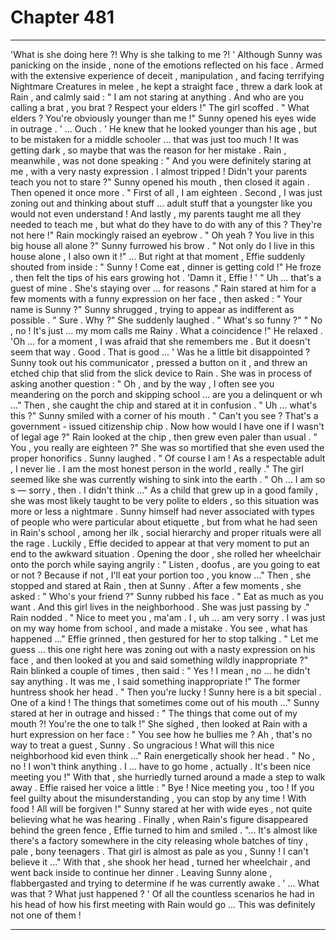 
# Chapter 481


---

'What is she doing here ?! Why is she talking to me ?! '
Although Sunny was panicking on the inside , none of the emotions reflected on his face . Armed with the extensive experience of deceit , manipulation , and facing terrifying Nightmare Creatures in melee , he kept a straight face , threw a dark look at Rain , and calmly said :
" I am not staring at anything . And who are you calling a brat , you brat ? Respect your elders !"
The girl scoffed .
" What elders ? You're obviously younger than me !"
Sunny opened his eyes wide in outrage .
' ... Ouch . '
He knew that he looked younger than his age , but to be mistaken for a middle schooler … that was just too much !
It was getting dark , so maybe that was the reason for her mistake .
Rain , meanwhile , was not done speaking :
" And you were definitely staring at me , with a very nasty expression . I almost tripped ! Didn't your parents teach you not to stare ?"
Sunny opened his mouth , then closed it again . Then opened it once more .
" First of all , I am eighteen . Second , I was just zoning out and thinking about stuff … adult stuff that a youngster like you would not even understand ! And lastly , my parents taught me all they needed to teach me , but what do they have to do with any of this ? They're not here !"
Rain mockingly raised an eyebrow .
" Oh yeah ? You live in this big house all alone ?"
Sunny furrowed his brow .
" Not only do I live in this house alone , I also own it !"
… But right at that moment , Effie suddenly shouted from inside :
" Sunny ! Come eat , dinner is getting cold !"
He froze , then felt the tips of his ears growing hot .
'Damn it , Effie ! '
" Uh … that's a guest of mine . She's staying over … for reasons ."
Rain stared at him for a few moments with a funny expression on her face , then asked :
" Your name is Sunny ?"
Sunny shrugged , trying to appear as indifferent as possible .
" Sure . Why ?"
She suddenly laughed .
" What's so funny ?"
" No , no ! It's just … my mom calls me Rainy . What a coincidence !"
He relaxed .
'Oh … for a moment , I was afraid that she remembers me . But it doesn't seem that way . Good . That is good … '
Was he a little bit disappointed ?
Sunny took out his communicator , pressed a button on it , and threw an etched chip that slid from the slick device to Rain .
She was in process of asking another question :
" Oh , and by the way , I often see you meandering on the porch and skipping school … are you a delinquent or wh …"
Then , she caught the chip and stared at it in confusion .
" Uh … what's this ?"
Sunny smiled with a corner of his mouth .
" Can't you see ? That's a government - issued citizenship chip . Now how would I have one if I wasn't of legal age ?"
Rain looked at the chip , then grew even paler than usual .
" You , you really are eighteen ?"
She was so mortified that she even used the proper honorifics .
Sunny laughed .
" Of course I am ! As a respectable adult , I never lie . I am the most honest person in the world , really ."
The girl seemed like she was currently wishing to sink into the earth .
" Oh … I am so s — sorry , then . I didn't think …"
As a child that grew up in a good family , she was most likely taught to be very polite to elders , so this situation was more or less a nightmare . Sunny himself had never associated with types of people who were particular about etiquette , but from what he had seen in Rain's school , among her ilk , social hierarchy and proper rituals were all the rage .
Luckily , Effie decided to appear at that very moment to put an end to the awkward situation . Opening the door , she rolled her wheelchair onto the porch while saying angrily :
" Listen , doofus , are you going to eat or not ? Because if not , I'll eat your portion too , you know …"
Then , she stopped and stared at Rain , then at Sunny . After a few moments , she asked :
" Who's your friend ?"
Sunny rubbed his face .
" Eat as much as you want . And this girl lives in the neighborhood . She was just passing by ."
Rain nodded .
" Nice to meet you , ma'am . I , uh … am very sorry . I was just on my way home from school , and made a mistake . You see , what has happened …"
Effie grinned , then gestured for her to stop talking .
" Let me guess … this one right here was zoning out with a nasty expression on his face , and then looked at you and said something wildly inappropriate ?"
Rain blinked a couple of times , then said :
" Yes ! I mean , no … he didn't say anything . It was me , I said something inappropriate !"
The former huntress shook her head .
" Then you're lucky ! Sunny here is a bit special . One of a kind ! The things that sometimes come out of his mouth …"
Sunny stared at her in outrage and hissed :
" The things that come out of my mouth ?! You're the one to talk !"
She sighed , then looked at Rain with a hurt expression on her face :
" You see how he bullies me ? Ah , that's no way to treat a guest , Sunny . So ungracious ! What will this nice neighborhood kid even think …"
Rain energetically shook her head .
" No , no ! I won't think anything . I … have to go home , actually . It's been nice meeting you !"
With that , she hurriedly turned around a made a step to walk away .
Effie raised her voice a little :
" Bye ! Nice meeting you , too ! If you feel guilty about the misunderstanding , you can stop by any time ! With food ! All will be forgiven !"
Sunny stared at her with wide eyes , not quite believing what he was hearing . Finally , when Rain's figure disappeared behind the green fence , Effie turned to him and smiled .
"... It's almost like there's a factory somewhere in the city releasing whole batches of tiny , pale , bony teenagers . That girl is almost as pale as you , Sunny ! I can't believe it …"
With that , she shook her head , turned her wheelchair , and went back inside to continue her dinner .
Leaving Sunny alone , flabbergasted and trying to determine if he was currently awake .
' ... What was that ? What just happened ? '
Of all the countless scenarios he had in his head of how his first meeting with Rain would go …
This was definitely not one of them !

---

